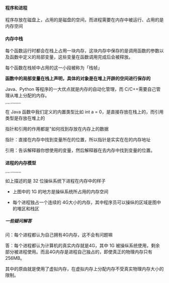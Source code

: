 #### 程序和进程

程序存放在磁盘上，占用的是磁盘的空间，而进程需要在内存中被运行、占用的是内存空间

#### 内存中栈

每个函数运行时都会在栈上占用一块内存，这块内存中保存的是调用函数的参数以及函数中定义的局部变量，这些变量在函数调用完成后会被释放。

每个函数在栈帧中占用的这一小段被称为「栈帧」

**函数中的局部变量在栈上声明，具体的对象是在堆上开辟的空间进行保存的**

Java、Python 等程序的一大优点就是内存的自动化管理，而 C/C++需要自己管理从堆上分配的内存。

<img src="/Users/xinwa/Library/Application Support/typora-user-images/image-20211128004800105.png" alt="image-20211128004800105" style="zoom:25%;" />

在 Java 函数中我们定义的内置类型比如 int a = 0，是直接存放在栈上的，而引用类型是存放在堆上的

指针和引用的作用都是"如何找到存放在内存上的数据

指针：直接在内存中找到变量所在的位置，所以指针是实实在在的内存地址

引用：告诉解释器你想使用的变量，然后解释器在去内存中找到变量的位置。

#### 进程的内存模型

<img src="/Users/xinwa/Library/Application Support/typora-user-images/image-20211128005830584.png" alt="image-20211128005830584" style="zoom:25%;" />

如上描述的是 32 位操纵系统下进程在内存中的样子

* 上图中的 1G 的地方是操纵系统所占用的内存空间

* 每个进程独占一个连续的 4G大小的内存，其中程序员可以操纵的区域是图中的堆区和栈区

##### 一些疑问解答

问：每个进程都认为自己拥有4G内存，这不会有问题嘛

答：每个进程都认为计算机的真实内存就是4G，其中 1G 被操纵系统使用，剩余部分被进程使用。而且4G内存是进程自己独占的，即使真正的物理内存只有256MB。

其中的原由就是使用了虚拟内存，在虚拟内存上分配内存不受真实物理内存大小的限制。


